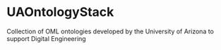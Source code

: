 # UAOntologyStack
Collection of OML ontologies developed by the University of Arizona to support Digital Engineering

